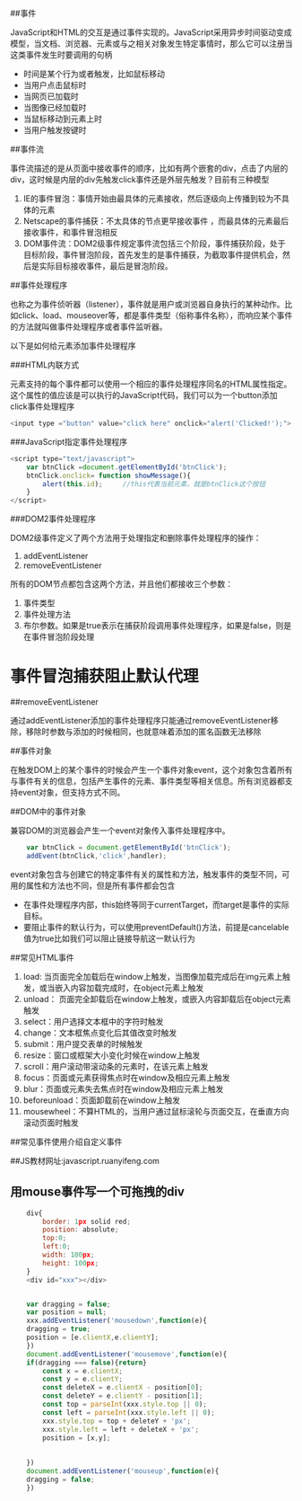 ##事件

JavaScript和HTML的交互是通过事件实现的。JavaScript采用异步时间驱动变成模型，当文档、浏览器、元素或与之相关对象发生特定事情时，那么它可以注册当这类事件发生时要调用的句柄

* 时间是某个行为或者触发，比如鼠标移动
* 当用户点击鼠标时
* 当网页已加载时
* 当图像已经加载时
* 当鼠标移动到元素上时
* 当用户触发按键时

##事件流

事件流描述的是从页面中接收事件的顺序，比如有两个嵌套的div，点击了内层的div，这时候是内层的div先触发click事件还是外层先触发？目前有三种模型

1. IE的事件冒泡：事情开始由最具体的元素接收，然后逐级向上传播到较为不具体的元素
2. Netscape的事件捕获：不太具体的节点更早接收事件 ，而最具体的元素最后接收事件，和事件冒泡相反
3. DOM事件流：DOM2级事件规定事件流包括三个阶段，事件捕获阶段，处于目标阶段，事件冒泡阶段，首先发生的是事件捕获，为截取事件提供机会，然后是实际目标接收事件，最后是冒泡阶段。

##事件处理程序

也称之为事件侦听器（listener），事件就是用户或浏览器自身执行的某种动作。比如click、load、mouseover等，都是事件类型（俗称事件名称），而响应某个事件的方法就叫做事件处理程序或者事件监听器。

以下是如何给元素添加事件处理程序

###HTML内联方式

元素支持的每个事件都可以使用一个相应的事件处理程序同名的HTML属性指定。这个属性的值应该是可以执行的JavaScript代码，我们可以为一个button添加click事件处理程序

```js
<input type ="button" value="click here" onclick="alert('Clicked!');">
```

###JavaScript指定事件处理程序

```js
<script type="text/javascript">
    var btnClick =document.getElementById('btnClick');
    btnClick.onclick= function showMessage(){
        alert(this.id);     //this代表当前元素，就是btnClick这个按钮
    }
</script>

```

###DOM2事件处理程序

DOM2级事件定义了两个方法用于处理指定和删除事件处理程序的操作：

1. addEventListener
2. removeEventListener

所有的DOM节点都包含这两个方法，并且他们都接收三个参数：

1. 事件类型
2. 事件处理方法
3. 布尔参数。如果是true表示在捕获阶段调用事件处理程序，如果是false，则是在事件冒泡阶段处理









# 事件冒泡捕获阻止默认代理

##removeEventListener

通过addEventListener添加的事件处理程序只能通过removeEventListener移除，移除时参数与添加的时候相同，也就意味着添加的匿名函数无法移除




##事件对象

在触发DOM上的某个事件的时候会产生一个事件对象event，这个对象包含着所有与事件有关的信息，包括产生事件的元素、事件类型等相关信息。所有浏览器都支持event对象，但支持方式不同。

##DOM中的事件对象
 
兼容DOM的浏览器会产生一个event对象传入事件处理程序中。

```js
    var btnClick = document.getElementById('btnClick');
    addEvent(btnClick,'click',handler);

```

event对象包含与创建它的特定事件有关的属性和方法，触发事件的类型不同，可用的属性和方法也不同，但是所有事件都会包含

* 在事件处理程序内部，this始终等同于currentTarget，而target是事件的实际目标。
* 要阻止事件的默认行为，可以使用preventDefault()方法，前提是cancelable值为true比如我们可以阻止链接导航这一默认行为


##常见HTML事件

1. load: 当页面完全加载后在window上触发，当图像加载完成后在img元素上触发，或当嵌入内容加载完成时，在object元素上触发
2. unload： 页面完全卸载后在window上触发，或嵌入内容卸载后在object元素触发
3. select：用户选择文本框中的字符时触发
4. change：文本框焦点变化后其值改变时触发
5. submit：用户提交表单的时候触发
6. resize：窗口或框架大小变化时候在window上触发
7. scroll：用户滚动带滚动条的元素时，在该元素上触发
8. focus：页面或元素获得焦点时在window及相应元素上触发
9. blur：页面或元素失去焦点时在window及相应元素上触发
10. beforeunload：页面卸载前在window上触发
11. mousewheel：不算HTML的，当用户通过鼠标滚轮与页面交互，在垂直方向滚动页面时触发





##常见事件使用介绍自定义事件



##JS教材网址:javascript.ruanyifeng.com


## 用mouse事件写一个可拖拽的div

```js
    div{
        border: 1px solid red;
        position: absolute;
        top:0;
        left:0;
        width: 100px;
        height: 100px;
    }
    <div id="xxx"></div>


    var dragging = false;
    var position = null;
    xxx.addEventListener('mousedown',function(e){
    dragging = true;
    position = [e.clientX,e.clientY];
    })
    document.addEventListener('mousemove',function(e){
    if(dragging === false){return}
        const x = e.clientX;
        const y = e.clientY;
        const deleteX = e.clientX - position[0];
        const deleteY = e.clientY - position[1];
        const top = parseInt(xxx.style.top || 0);
        const left = parseInt(xxx.style.left || 0);
        xxx.style.top = top + deleteY + 'px';
        xxx.style.left = left + deleteX + 'px';
        position = [x,y];
    
    
    })
    document.addEventListener('mouseup',function(e){
    dragging = false;
    })

```